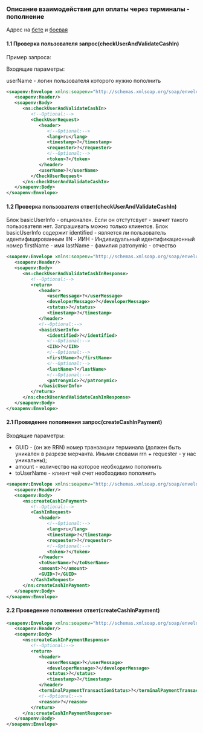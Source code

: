 ### Описание взаимодействия для оплаты через терминалы - пополнение

Адрес на [бете](http://beta.allpay.kz/allpay-public-soap/cash-in-transaction-management/v1.1?wsdl) и [боевая](http://mfs.allpay.kz/allpay-public-soap/cash-in-transaction-management/v1.1?wsdl)

#### 1.1 Проверка пользователя запрос(checkUserAndValidateCashIn)

Пример запроса:

Входящие параметры:

userName - логин пользователя которого нужно пополнить

```xml
<soapenv:Envelope xmlns:soapenv="http://schemas.xmlsoap.org/soap/envelope/" xmlns:ns="http://www.allpay.kz/mfs/soap/CashInTransactionManagement/1.1">
   <soapenv:Header/>
   <soapenv:Body>
      <ns:checkUserAndValidateCashIn>
         <!--Optional:-->
         <CheckUserRequest>
            <header>
               <!--Optional:-->
               <lang>ru</lang>
               <timestamp>?</timestamp>
               <requester>?</requester>
               <!--Optional:-->
               <token>?</token>
            </header>
            <userName>?</userName>
         </CheckUserRequest>
      </ns:checkUserAndValidateCashIn>
   </soapenv:Body>
</soapenv:Envelope>
```

#### 1.2 Проверка пользователя ответ(checkUserAndValidateCashIn)

Блок basicUserInfo - опционален. Если он отстутсвует - значит такого пользователя нет. Запрашивать можно только клиентов. Блок basicUserInfo содержит
identified - является ли пользователь идентифицированным
IIN - ИИН - Индивидуальный идентификационный номер
firstName - имя
lastName - фамилия
patronymic - отчество


```xml
<soapenv:Envelope xmlns:soapenv="http://schemas.xmlsoap.org/soap/envelope/" xmlns:ns="http://www.allpay.kz/mfs/soap/CashInTransactionManagement/1.1">
   <soapenv:Header/>
   <soapenv:Body>
      <ns:checkUserAndValidateCashInResponse>
         <!--Optional:-->
         <return>
            <header>
               <userMessage>?</userMessage>
               <developerMessage>?</developerMessage>
               <status>?</status>
               <timestamp>?</timestamp>
            </header>
            <!--Optional:-->
            <basicUserInfo>
               <identified>?</identified>
               <!--Optional:-->
               <IIN>?</IIN>
               <!--Optional:-->
               <firstName>?</firstName>
               <!--Optional:-->
               <lastName>?</lastName>
               <!--Optional:-->
               <patronymic>?</patronymic>
            </basicUserInfo>
         </return>
      </ns:checkUserAndValidateCashInResponse>
   </soapenv:Body>
</soapenv:Envelope>
```

#### 2.1 Проведение пополнения запрос(createCashInPayment)

Входящие параметры:

- GUID - (он же RRN) номер транзакции терминала (должен быть уникален в разрезе мерчанта. Иными словами rrn + requester - у нас уникальны);
- amount - количество на которое необходимо пополнить
- toUserName - клиент чей счет необходимо пополнить

```xml
<soapenv:Envelope xmlns:soapenv="http://schemas.xmlsoap.org/soap/envelope/" xmlns:ns="http://www.allpay.kz/mfs/soap/CashInTransactionManagement/1.1">
   <soapenv:Header/>
   <soapenv:Body>
      <ns:createCashInPayment>
         <!--Optional:-->
         <CashInRequest>
            <header>
               <!--Optional:-->
               <lang>ru</lang>
               <timestamp>?</timestamp>
               <requester>?</requester>
               <!--Optional:-->
               <token>?</token>
            </header>
            <toUserName>?</toUserName>
            <amount>?</amount>
            <GUID>?</GUID>
         </CashInRequest>
      </ns:createCashInPayment>
   </soapenv:Body>
</soapenv:Envelope>
```


#### 2.2 Проведение пополнения ответ(createCashInPayment)

```xml
<soapenv:Envelope xmlns:soapenv="http://schemas.xmlsoap.org/soap/envelope/" xmlns:ns="http://www.allpay.kz/mfs/soap/CashInTransactionManagement/1.1">
   <soapenv:Header/>
   <soapenv:Body>
      <ns:createCashInPaymentResponse>
         <!--Optional:-->
         <return>
            <header>
               <userMessage>?</userMessage>
               <developerMessage>?</developerMessage>
               <status>?</status>
               <timestamp>?</timestamp>
            </header>
            <terminalPaymentTransactionStatus>?</terminalPaymentTransactionStatus>
            <!--Optional:-->
            <reason>?</reason>
         </return>
      </ns:createCashInPaymentResponse>
   </soapenv:Body>
</soapenv:Envelope>
```
